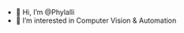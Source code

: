 - 👋 Hi, I’m @Phylalli
- 👀 I’m interested in Computer Vision & Automation

<!---
- 🌱 I’m currently learning ...
- 💞️ I’m looking to collaborate on ...
- 📫 How to reach me ...
--->

<!---
EarthOL-088217/EarthOL-088217 is a ✨ special ✨ repository because its `README.md` (this file) appears on your GitHub profile.
You can click the Preview link to take a look at your changes.
--->
